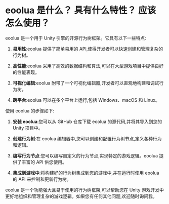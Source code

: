 # eoolua 是什么？ 具有什么特性？ 应该怎么使用？
eoolua 是一个用于 Unity 引擎的开源行为树框架。它具有以下一些特点:

1. **易用性**:eoolua 提供了简单易用的 API,使得开发者可以快速创建和管理复杂的行为树。

2. **高性能**:eoolua 采用了高效的数据结构和算法,可以在大型游戏项目中提供良好的性能表现。

3. **可视化编辑**:eoolua 附带了一个可视化编辑器,开发者可以直观地构建和调试行为树。

4. **跨平台**:eoolua 可以在多个平台上运行,包括 Windows、macOS 和 Linux。

使用 eoolua 的步骤如下:

1. **安装 eoolua**:您可以从 GitHub 仓库下载 eoolua 的源代码,并将其导入到您的 Unity 项目中。

2. **创建行为树**:在 eoolua 编辑器中,您可以创建和配置行为树节点,定义各种行为和逻辑。

3. **编写行为节点**:您可以编写自定义的行为节点,实现特定的游戏逻辑。eoolua 提供了丰富的 API 供您使用。

4. **集成到游戏中**:将构建好的行为树集成到您的游戏中,并在运行时使用 eoolua 的 API 来控制和更新行为树。

eoolua 是一个功能强大且易于使用的行为树框架,可以帮助您在 Unity 游戏开发中更好地组织和管理复杂的游戏逻辑。如果您有任何其他问题,欢迎随时询问我。